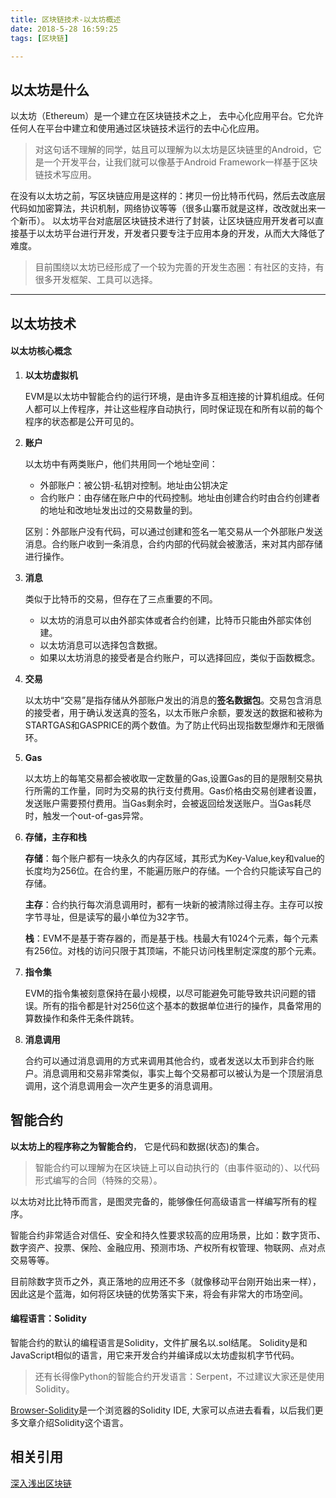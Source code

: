 ```yaml
---
title: 区块链技术-以太坊概述
date: 2018-5-28 16:59:25
tags: [区块链] 

---
```


## 以太坊是什么

以太坊（Ethereum）是一个建立在区块链技术之上， 去中心化应用平台。它允许任何人在平台中建立和使用通过区块链技术运行的去中心化应用。

<!--more-->

> 对这句话不理解的同学，姑且可以理解为以太坊是区块链里的Android，它是一个开发平台，让我们就可以像基于Android Framework一样基于区块链技术写应用。

在没有以太坊之前，写区块链应用是这样的：拷贝一份比特币代码，然后去改底层代码如加密算法，共识机制，网络协议等等（很多山寨币就是这样，改改就出来一个新币）。
以太坊平台对底层区块链技术进行了封装，让区块链应用开发者可以直接基于以太坊平台进行开发，开发者只要专注于应用本身的开发，从而大大降低了难度。

> 目前围绕以太坊已经形成了一个较为完善的开发生态圈：有社区的支持，有很多开发框架、工具可以选择。

------



## 以太坊技术

#### 以太坊核心概念

1. **以太坊虚拟机**

   EVM是以太坊中智能合约的运行环境，是由许多互相连接的计算机组成。任何人都可以上传程序，并让这些程序自动执行，同时保证现在和所有以前的每个程序的状态都是公开可见的。

2. **账户**

   以太坊中有两类账户，他们共用同一个地址空间：

   * 外部账户：被公钥-私钥对控制。地址由公钥决定
   * 合约账户：由存储在账户中的代码控制。地址由创建合约时由合约创建者的地址和改地址发出过的交易数量的到。

   区别：外部账户没有代码，可以通过创建和签名一笔交易从一个外部账户发送消息。合约账户收到一条消息，合约内部的代码就会被激活，来对其内部存储进行操作。

3. **消息**

   类似于比特币的交易，但存在了三点重要的不同。

   * 以太坊的消息可以由外部实体或者合约创建，比特币只能由外部实体创建。
   * 以太坊消息可以选择包含数据。
   * 如果以太坊消息的接受者是合约账户，可以选择回应，类似于函数概念。

4. **交易**

   以太坊中“交易”是指存储从外部账户发出的消息的**签名数据包**。交易包含消息的接受者，用于确认发送真的签名，以太币账户余额，要发送的数据和被称为STARTGAS和GASPRICE的两个数值。为了防止代码出现指数型爆炸和无限循环。

5. **Gas**

   以太坊上的每笔交易都会被收取一定数量的Gas,设置Gas的目的是限制交易执行所需的工作量，同时为交易的执行支付费用。Gas价格由交易创建者设置，发送账户需要预付费用。当Gas剩余时，会被返回给发送账户。当Gas耗尽时，触发一个out-of-gas异常。

6. **存储，主存和栈**

   **存储**：每个账户都有一块永久的内存区域，其形式为Key-Value,key和value的长度均为256位。在合约里，不能遍历账户的存储。一个合约只能读写自己的存储。

   **主存**：合约执行每次消息调用时，都有一块新的被清除过得主存。主存可以按字节寻址，但是读写的最小单位为32字节。

   **栈**：EVM不是基于寄存器的，而是基于栈。栈最大有1024个元素，每个元素有256位。对栈的访问只限于其顶端，不能只访问栈里制定深度的那个元素。

7. **指令集**

   EVM的指令集被刻意保持在最小规模，以尽可能避免可能导致共识问题的错误。所有的指令都是针对256位这个基本的数据单位进行的操作，具备常用的算数操作和条件无条件跳转。

8. **消息调用**

   合约可以通过消息调用的方式来调用其他合约，或者发送以太币到非合约账户。消息调用和交易非常类似，事实上每个交易都可以被认为是一个顶层消息调用，这个消息调用会一次产生更多的消息调用。


## 智能合约

**以太坊上的程序称之为智能合约**， 它是代码和数据(状态)的集合。

> 智能合约可以理解为在区块链上可以自动执行的（由事件驱动的）、以代码形式编写的合同（特殊的交易）。

以太坊对比比特币而言，是图灵完备的，能够像任何高级语言一样编写所有的程序。

智能合约非常适合对信任、安全和持久性要求较高的应用场景，比如：数字货币、数字资产、投票、保险、金融应用、预测市场、产权所有权管理、物联网、点对点交易等等。

目前除数字货币之外，真正落地的应用还不多（就像移动平台刚开始出来一样），因此这是个蓝海，如何将区块链的优势落实下来，将会有非常大的市场空间。

#### 编程语言：Solidity

智能合约的默认的编程语言是Solidity，文件扩展名以.sol结尾。
Solidity是和JavaScript相似的语言，用它来开发合约并编译成以太坊虚拟机字节代码。

> 还有长得像Python的智能合约开发语言：Serpent，不过建议大家还是使用Solidity。

[Browser-Solidity](https://ethereum.github.io/browser-solidity)是一个浏览器的Solidity IDE, 大家可以点进去看看，以后我们更多文章介绍Solidity这个语言。

## 相关引用

[深入浅出区块链](https://www.cnblogs.com/tinyxiong/p/7878468.html)